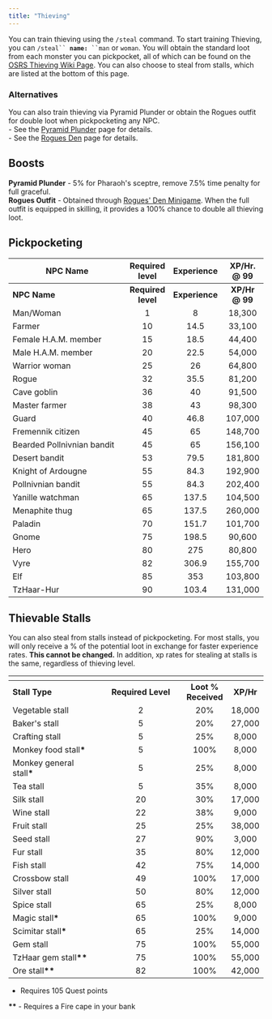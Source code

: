 ```yaml
---
title: "Thieving"
---
```


You can train thieving using the `/steal` command. To start training Thieving, you can `/steal`` `**`name:`**` ``man` or `woman`. You will obtain the standard loot from each monster you can pickpocket, all of which can be found on the [OSRS Thieving Wiki Page](https://oldschool.runescape.wiki/w/Thieving). You can also choose to steal from stalls, which are listed at the bottom of this page.

### Alternatives

You can also train thieving via Pyramid Plunder or obtain the Rogues outfit for double loot when pickpocketing any NPC.\
\- See the [Pyramid Plunder](https://wiki.oldschool.gg/minigames/pyramid-plunder) page for details.\
\- See the [Rogues Den](https://wiki.oldschool.gg/minigames/rogues-den) page for details.

## Boosts

**Pyramid Plunder** - 5% for Pharaoh's sceptre, remove 7.5% time penalty for full graceful. \
**Rogues Outfit** - Obtained through [Rogues' Den Minigame](https://wiki.oldschool.gg/minigames/rogues-den). When the full outfit is equipped in skilling, it provides a 100% chance to double all thieving loot.

## Pickpocketing

<table data-header-hidden><thead><tr><th width="263">NPC Name</th><th align="center">Required level</th><th align="center">Experience</th><th align="center">XP/Hr. @ 99</th></tr></thead><tbody><tr><td><strong>NPC Name</strong></td><td align="center"><strong>Required level</strong></td><td align="center"><strong>Experience</strong></td><td align="center"><strong>XP/Hr @ 99</strong></td></tr><tr><td>Man/Woman</td><td align="center">1</td><td align="center">8</td><td align="center">18,300</td></tr><tr><td>Farmer</td><td align="center">10</td><td align="center">14.5</td><td align="center">33,100</td></tr><tr><td>Female H.A.M. member</td><td align="center">15</td><td align="center">18.5</td><td align="center">44,400</td></tr><tr><td>Male H.A.M. member</td><td align="center">20</td><td align="center">22.5</td><td align="center">54,000</td></tr><tr><td>Warrior woman</td><td align="center">25</td><td align="center">26</td><td align="center">64,800</td></tr><tr><td>Rogue</td><td align="center">32</td><td align="center">35.5</td><td align="center">81,200</td></tr><tr><td>Cave goblin</td><td align="center">36</td><td align="center">40</td><td align="center">91,500</td></tr><tr><td>Master farmer</td><td align="center">38</td><td align="center">43</td><td align="center">98,300</td></tr><tr><td>Guard</td><td align="center">40</td><td align="center">46.8</td><td align="center">107,000</td></tr><tr><td>Fremennik citizen</td><td align="center">45</td><td align="center">65</td><td align="center">148,700</td></tr><tr><td>Bearded Pollnivnian bandit</td><td align="center">45</td><td align="center">65</td><td align="center">156,100</td></tr><tr><td>Desert bandit</td><td align="center">53</td><td align="center">79.5</td><td align="center">181,800</td></tr><tr><td>Knight of Ardougne</td><td align="center">55</td><td align="center">84.3</td><td align="center">192,900</td></tr><tr><td>Pollnivnian bandit</td><td align="center">55</td><td align="center">84.3</td><td align="center">202,400</td></tr><tr><td>Yanille watchman</td><td align="center">65</td><td align="center">137.5</td><td align="center">104,500</td></tr><tr><td>Menaphite thug</td><td align="center">65</td><td align="center">137.5</td><td align="center">260,000</td></tr><tr><td>Paladin</td><td align="center">70</td><td align="center">151.7</td><td align="center">101,700</td></tr><tr><td>Gnome</td><td align="center">75</td><td align="center">198.5</td><td align="center">90,600</td></tr><tr><td>Hero</td><td align="center">80</td><td align="center">275</td><td align="center">80,800</td></tr><tr><td>Vyre</td><td align="center">82</td><td align="center">306.9</td><td align="center">155,700</td></tr><tr><td>Elf</td><td align="center">85</td><td align="center">353</td><td align="center">103,800</td></tr><tr><td>TzHaar-Hur</td><td align="center">90</td><td align="center">103.4</td><td align="center">131,000</td></tr></tbody></table>

## Thievable Stalls

You can also steal from stalls instead of pickpocketing. For most stalls, you will only receive a % of the potential loot in exchange for faster experience rates. **This cannot be changed.** In addition, xp rates for stealing at stalls is the same, regardless of thieving level.

<table><thead><tr><th width="215"></th><th width="196" align="center"></th><th align="center"></th><th align="center"></th></tr></thead><tbody><tr><td><strong>Stall Type</strong></td><td align="center"><strong>Required Level</strong></td><td align="center"><strong>Loot % Received</strong></td><td align="center"><strong>XP/Hr</strong></td></tr><tr><td>Vegetable stall</td><td align="center">2</td><td align="center">20%</td><td align="center">18,000</td></tr><tr><td>Baker's stall</td><td align="center">5</td><td align="center">20%</td><td align="center">27,000</td></tr><tr><td>Crafting stall</td><td align="center">5</td><td align="center">25%</td><td align="center">8,000</td></tr><tr><td>Monkey food stall<strong>*</strong></td><td align="center">5</td><td align="center">100%</td><td align="center">8,000</td></tr><tr><td>Monkey general stall<strong>*</strong></td><td align="center">5</td><td align="center">25%</td><td align="center">8,000</td></tr><tr><td>Tea stall</td><td align="center">5</td><td align="center">35%</td><td align="center">8,000</td></tr><tr><td>Silk stall</td><td align="center">20</td><td align="center">30%</td><td align="center">17,000</td></tr><tr><td>Wine stall</td><td align="center">22</td><td align="center">38%</td><td align="center">9,000</td></tr><tr><td>Fruit stall</td><td align="center">25</td><td align="center">25%</td><td align="center">38,000</td></tr><tr><td>Seed stall</td><td align="center">27</td><td align="center">90%</td><td align="center">3,000</td></tr><tr><td>Fur stall</td><td align="center">35</td><td align="center">80%</td><td align="center">12,000</td></tr><tr><td>Fish stall</td><td align="center">42</td><td align="center">75%</td><td align="center">14,000</td></tr><tr><td>Crossbow stall</td><td align="center">49</td><td align="center">100%</td><td align="center">17,000</td></tr><tr><td>Silver stall</td><td align="center">50</td><td align="center">80%</td><td align="center">12,000</td></tr><tr><td>Spice stall</td><td align="center">65</td><td align="center">25%</td><td align="center">8,000</td></tr><tr><td>Magic stall<strong>*</strong></td><td align="center">65</td><td align="center">100%</td><td align="center">9,000</td></tr><tr><td>Scimitar stall<strong>*</strong></td><td align="center">65</td><td align="center">25%</td><td align="center">14,000</td></tr><tr><td>Gem stall</td><td align="center">75</td><td align="center">100%</td><td align="center">55,000</td></tr><tr><td>TzHaar gem stall<strong>**</strong></td><td align="center">75</td><td align="center">100%</td><td align="center">55,000</td></tr><tr><td>Ore stall<strong>**</strong></td><td align="center">82</td><td align="center">100%</td><td align="center">42,000</td></tr></tbody></table>

- Requires 105 Quest points

**\*\*** - Requires a Fire cape in your bank
